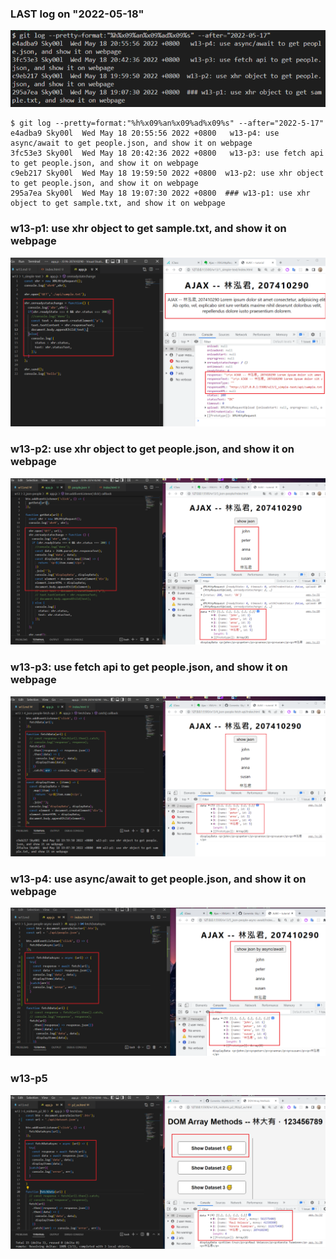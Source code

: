 ### LAST log on "2022-05-18"

![img](w13-log.png)

```
$ git log --pretty=format:"%h%x09%an%x09%ad%x09%s" --after="2022-5-17"
e4adba9 Sky00l  Wed May 18 20:55:56 2022 +0800   w13-p4: use async/await to get people.json, and show it on webpage
3fc53e3 Sky00l  Wed May 18 20:42:36 2022 +0800   w13-p3: use fetch api to get people.json, and show it on webpage
c9eb217 Sky00l  Wed May 18 19:59:50 2022 +0800  w13-p2: use xhr object to get people.json, and show it on webpage
295a7ea Sky00l  Wed May 18 19:07:30 2022 +0800  ### w13-p1: use xhr object to get sample.txt, and show it on webpage
```

### w13-p1: use xhr object to get sample.txt, and show it on webpage

![img](w13-p1-1.png)

### w13-p2: use xhr object to get people.json, and show it on webpage

![img](w13-p2.png)

### w13-p3: use fetch api to get people.json, and show it on webpage

![img](w13-p3.png)

### w13-p4: use async/await to get people.json, and show it on webpage

![img](w13-p4.png)

### w13-p5

![img](w13-p5.png)